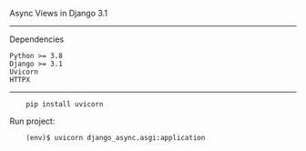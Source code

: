Async Views in Django 3.1

******************
Dependencies

    Python >= 3.8
    Django >= 3.1
    Uvicorn
    HTTPX
***************************

        pip install uvicorn

Run project:

        (env)$ uvicorn django_async.asgi:application

